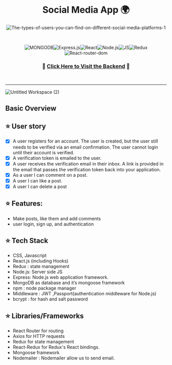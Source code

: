  <div align="center">
  <h1>Social Media App 🌍</h1>
  
  ![The-types-of-users-you-can-find-on-different-social-media-platforms-1](https://user-images.githubusercontent.com/92258765/145852873-70091f16-8960-4b8e-be1e-8a39d3f724c3.png)

  <br />
</div>


 <div align="center">
  
  
![MONGODB](https://img.shields.io/badge/MongoDB-4EA94B?style=for-the-badge&logo=mongodb&logoColor=white)![Express.js](https://img.shields.io/badge/Express.js-404D59?style=for-the-badge)![React](https://img.shields.io/badge/React-20232A?style=for-the-badge&logo=react&logoColor=61DAFB)![Node.js](https://img.shields.io/badge/Node.js-43853D?style=for-the-badge&logo=node.js&logoColor=white)![JS](https://img.shields.io/badge/JavaScript-F7DF1E?style=for-the-badge&logo=javascript&logoColor=black)![Redux](https://img.shields.io/badge/Redux-593D88?style=for-the-badge&logo=redux&logoColor=white)![React-router-dom](https://img.shields.io/badge/React_Router-CA4245?style=for-the-badge&logo=react-router&logoColor=white)


### 🤜 [Click Here to Visit the Backend](https://github.com/ihesah1/W08D04) 🤛
  


</div>

</br>

<hr>

![Untitled Workspace (2)](https://user-images.githubusercontent.com/92258765/145954662-7354a84e-9fac-4977-b964-34d45c1d406c.jpg)

## Basic Overview 
## ⭐ User story 
- [x] A user registers for an account. The user is created, but the user still needs to be verified via an email confirmation. The user cannot login until their account is verified.
- [x] A verification token is emailed to the user.
- [x] A user receives the verification email in their inbox. A link is provided in the email that passes the verification token back into your application.
- [x] As a user I can comment on a post.
- [x] A user I can like a  post.
- [x] A user I can delete a post

## ⭐ Features:

* Make posts, like them and add comments
* user login, sign up, and authentication

## ⭐ Tech Stack 
* CSS, Javascript
* React.js (including Hooks)
* Redux : state management
* Node.js: Server side JS
* Express: Node.js web application framework.
* MongoDB as database and it’s mongoose framework
* npm : node package manager
* Middleware : JWT ,Passport(authentication middleware for Node.js)
* bcrypt : for hash and salt password

## ⭐ Libraries/Frameworks 
* React Router for routing
* Axios for HTTP requests
* Redux for state management
* React-Redux for Redux's React bindings.
* Mongoose framework
* Nodemailer : Nodemailer allow us to send email.

